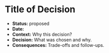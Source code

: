 # Title of Decision

- **Status:** proposed
- **Date:** <YYYY-MM-DD>
- **Context:** Why this decision?
- **Decision:** What was chosen and why.
- **Consequences:** Trade-offs and follow-ups.
